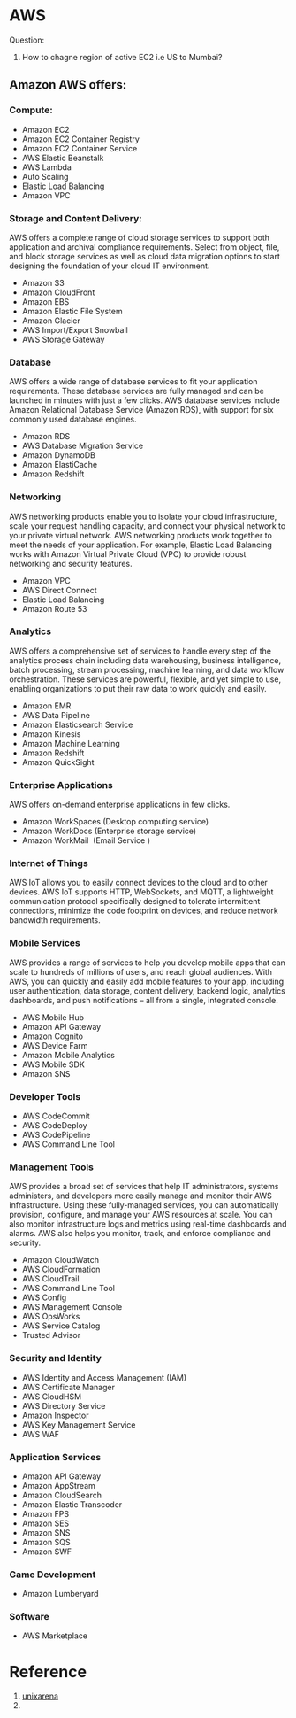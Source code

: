 # AWS

Question:

1. How to chagne region of active EC2 i.e US to Mumbai?




## **Amazon AWS offers:**

### **Compute:**

* Amazon EC2
* Amazon EC2 Container Registry
* Amazon EC2 Container Service
* AWS Elastic Beanstalk
* AWS Lambda
* Auto Scaling
* Elastic Load Balancing
* Amazon VPC

### **Storage and Content Delivery:**

AWS offers a complete range of cloud storage services to support both application and archival compliance requirements. Select from object, file, and block storage services as well as cloud data migration options to start designing the foundation of your cloud IT environment.

* Amazon S3
* Amazon CloudFront
* Amazon EBS
* Amazon Elastic File System
* Amazon Glacier
* AWS Import/Export Snowball
* AWS Storage Gateway

### **Database**

AWS offers a wide range of database services to fit your application requirements. These database services are fully managed and can be launched in minutes with just a few clicks. AWS database services include Amazon Relational Database Service (Amazon RDS), with support for six commonly used database engines.

* Amazon RDS
* AWS Database Migration Service
* Amazon DynamoDB
* Amazon ElastiCache
* Amazon Redshift

###  **Networking**

AWS networking products enable you to isolate your cloud infrastructure, scale your request handling capacity, and connect your physical network to your private virtual network.&nbsp;AWS networking products work together to meet the needs of your application. For example, Elastic Load Balancing works with Amazon Virtual Private Cloud (VPC) to provide robust networking and security features.

* Amazon VPC
* AWS Direct Connect
* Elastic Load Balancing
* Amazon Route 53

###  **Analytics**

AWS offers a comprehensive set of services to handle every step of the analytics process chain including data warehousing, business intelligence, batch processing, stream processing, machine learning, and data workflow orchestration. These services are powerful, flexible, and yet simple to use, enabling organizations to put their raw data to work quickly and easily.

* Amazon EMR
* AWS Data Pipeline
* Amazon Elasticsearch Service
* Amazon Kinesis
* Amazon Machine Learning
* Amazon Redshift
* Amazon QuickSight

### **Enterprise Applications**

AWS offers on-demand enterprise applications in few clicks.

* Amazon WorkSpaces (Desktop computing service)
* Amazon WorkDocs (Enterprise storage service)
* Amazon WorkMail &nbsp;(Email Service )

###  **Internet of Things**

AWS IoT allows you to easily connect devices to the cloud and to other devices. AWS IoT supports HTTP, WebSockets, and MQTT, a lightweight communication protocol specifically designed to tolerate intermittent connections, minimize the code footprint on devices, and reduce network bandwidth requirements.


###  **Mobile Services**

AWS provides a range of services to help you develop mobile apps that can scale to hundreds of millions of users, and reach global audiences. With AWS, you can quickly and easily add mobile features to your app, including user authentication, data storage, content delivery, backend logic, analytics dashboards, and push notifications – all from a single, integrated console.

* AWS Mobile Hub
* Amazon API Gateway
* Amazon Cognito
* AWS Device Farm
* Amazon Mobile Analytics
* AWS Mobile SDK
* Amazon SNS

###  **Developer Tools**

* AWS CodeCommit
* AWS CodeDeploy
* AWS CodePipeline
* AWS Command Line Tool

### **Management Tools**

AWS provides a broad set of services that help IT administrators, systems administers, and developers more easily manage and monitor their AWS infrastructure. Using these fully-managed services, you can automatically provision, configure, and manage your AWS resources at scale. You can also monitor infrastructure logs and metrics using real-time dashboards and alarms. AWS also helps you monitor, track, and enforce compliance and security.

* Amazon CloudWatch
* AWS CloudFormation
* AWS CloudTrail
* AWS Command Line Tool
* AWS Config
* AWS Management Console
* AWS OpsWorks
* AWS Service Catalog
* Trusted Advisor


###  **Security and Identity**

* AWS Identity and Access Management (IAM)
* AWS Certificate Manager
* AWS CloudHSM
* AWS Directory Service
* Amazon Inspector
* AWS Key Management Service
* AWS WAF

### **Application Services**

* Amazon API Gateway
* Amazon AppStream
* Amazon CloudSearch
* Amazon Elastic Transcoder
* Amazon FPS
* Amazon SES
* Amazon SNS
* Amazon SQS
* Amazon SWF


### **Game Development**

* Amazon Lumberyard

### **Software**

* AWS Marketplace

  
# Reference

1. [unixarena](http://www.unixarena.com/category/aws/page/2)
2. 